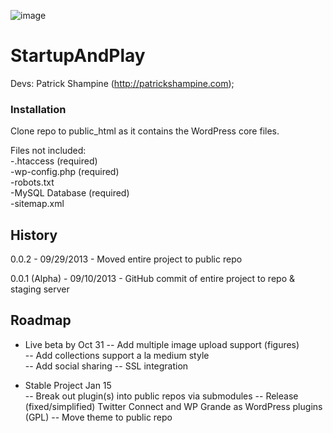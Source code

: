 ![image](http://startupandplay.com/wp-content/uploads/2012/10/cropped-logo_path.png)

StartupAndPlay
==============

Devs: 
    Patrick Shampine (http://patrickshampine.com); 

### Installation

Clone repo to public_html as it contains the WordPress core files.  
  
Files not included:  
-.htaccess (required)  
-wp-config.php (required)  
-robots.txt  
-MySQL Database (required)  
-sitemap.xml  

History
-------

0.0.2 - 09/29/2013 - Moved entire project to public repo

0.0.1 (Alpha) - 09/10/2013 - GitHub commit of entire project to repo & staging server  

Roadmap
-------

- Live beta by Oct 31
-- Add multiple image upload support (figures)  
-- Add collections support a la medium style  
-- Add social sharing
-- SSL integration

- Stable Project Jan 15  
-- Break out plugin(s) into public repos via submodules
-- Release (fixed/simplified) Twitter Connect and WP Grande as WordPress plugins (GPL)
-- Move theme to public repo
